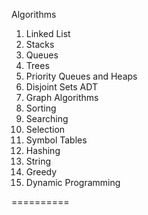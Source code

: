 Algorithms

1. Linked List
2. Stacks
3. Queues
4. Trees
5. Priority Queues and Heaps
6. Disjoint Sets ADT
7. Graph Algorithms
8. Sorting
9. Searching
10. Selection
11. Symbol Tables
12. Hashing
13. String
14. Greedy
15. Dynamic Programming

==========
